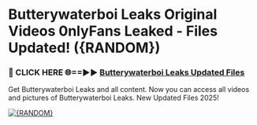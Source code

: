 # Butterywaterboi Leaks Original Videos 0nlyFans Leaked - Files Updated! ({RANDOM})

<h3>🔴 CLICK HERE 🌐==►► <a href="https://betterlinks.top/A2PfLJ" rel="nofollow">Butterywaterboi Leaks Updated Files</a></h3>

Get Butterywaterboi Leaks and all content. Now you can access all videos and pictures of Butterywaterboi Leaks. New Updated Files 2025!

[![{RANDOM}](https://i.imgur.com/ppqm5kG.gif)](https://betterlinks.top/A2PfLJ)